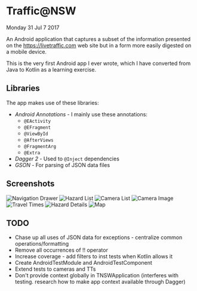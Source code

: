 # Traffic@NSW

Monday 31 Jul 7 2017

An Android application that captures a subset of the information presented on the 
https://livetraffic.com web site but in a form more easily digested on a mobile device.

This is the very first Android app I ever wrote, which I have converted from Java to Kotlin 
as a learning exercise.

## Libraries
The app makes use of these libraries:

* *Android Annotations* - I mainly use these annotations:
  * `@EActivity`
  * `@EFragment` 
  * `@ViewById` 
  * `@AfterViews` 
  * `@FragmentArg`
  * `@Extra` 
* *Dagger 2* - Used to `@Inject` dependencies
* *GSON* - For parsing of JSON data files

## Screenshots

 ![Navigation Drawer](/doc/navigation.png) ![Hazard List](/doc/hazard_list.png)
 ![Camera List](/doc/cameras.png) ![Camera Image](/doc/camera_image.png)
 ![Travel Times](/doc/travel_times.png) ![Hazard Details](/doc/hazard_details.png)
 ![Map](/doc/map.png)
 
 ## TODO
 
 * Chase up all uses of JSON data for exceptions - centralize common operations/formatting
 * Remove all occurrences of !! operator
 * Increase coverage - add filters to inst tests when Kotlin allows it
 * Create AndroidTestModule and AndroidTestComponent
 * Extend tests to cameras and TTs
 * Don't provide context globally in TNSWApplication (interferes with testing. research
 how to make app context available through Dagger)